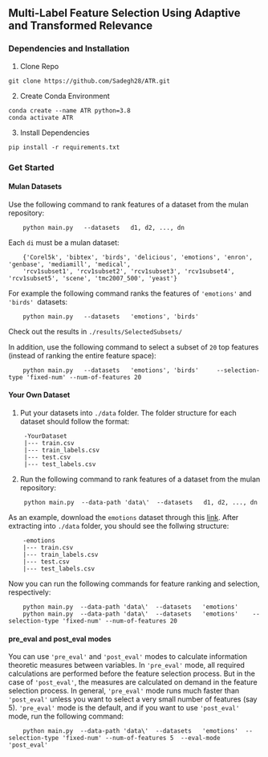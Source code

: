 ## Multi-Label Feature Selection Using Adaptive and Transformed Relevance

### Dependencies and Installation

1. Clone Repo
```
git clone https://github.com/Sadegh28/ATR.git
```

2. Create Conda Environment
```
conda create --name ATR python=3.8
conda activate ATR
```

3. Install Dependencies
```
pip install -r requirements.txt

```

### Get Started

#### Mulan Datasets
Use the following command to rank features of a dataset from the mulan repository:

        python main.py   --datasets   d1, d2, ..., dn 



Each ```di``` must be a mulan dataset: 

      
        {'Corel5k', 'bibtex', 'birds', 'delicious', 'emotions', 'enron', 'genbase', 'mediamill', 'medical',
        'rcv1subset1', 'rcv1subset2', 'rcv1subset3', 'rcv1subset4', 'rcv1subset5', 'scene', 'tmc2007_500', 'yeast'}
        


        

For example the following command ranks the features of ```'emotions'``` and ```'birds' ```datasets: 

        python main.py   --datasets   'emotions', 'birds'

Check out the results in    ``` ./results/SelectedSubsets/ ```

In addition, use the following command to select a subset of ```20``` top features (instead of ranking the entire feature space):

        python main.py   --datasets   'emotions', 'birds'     --selection-type 'fixed-num' --num-of-features 20


#### Your Own Dataset
1. Put your datasets into  ``` ./data ``` folder. The folder structure for each dataset should follow the format:

        -YourDataset
        |--- train.csv
        |--- train_labels.csv
        |--- test.csv
        |--- test_labels.csv

2. Run the following command to rank features of a dataset from the mulan repository:

        python main.py  --data-path 'data\'  --datasets   d1, d2, ..., dn  


As an example, download the ``` emotions ``` dataset through this [link](https://github.com/Sadegh28/PyIT-MLFS/raw/master/data/emotions/emotions.rar). After extracting into ``` ./data ``` folder, you should see the follwing structure: 

        -emotions
        |--- train.csv
        |--- train_labels.csv
        |--- test.csv
        |--- test_labels.csv

Now you can run the following commands for feature ranking and selection, respectively: 

        python main.py  --data-path 'data\'  --datasets   'emotions'    
        python main.py  --data-path 'data\'  --datasets   'emotions'    --selection-type 'fixed-num' --num-of-features 20



#### pre_eval and post_eval modes 

You can use ``` 'pre_eval' ``` and  ``` 'post_eval' ``` modes to calculate information theoretic measures between variables. In  ``` 'pre_eval' ``` mode, all required calculations are performed before the feature selection process. But in the case of ``` 'post_eval' ```, the measures are calculated on demand in the feature selection process. In general, ``` 'pre_eval' ``` mode runs much faster than ``` 'post_eval' ``` unless you want to select a very small number of features (say 5). ``` 'pre_eval' ``` mode is the default, and if you want to use ``` 'post_eval' ``` mode, run the following command:

        python main.py  --data-path 'data\'  --datasets   'emotions'  --selection-type 'fixed-num' --num-of-features 5  --eval-mode 'post_eval'



